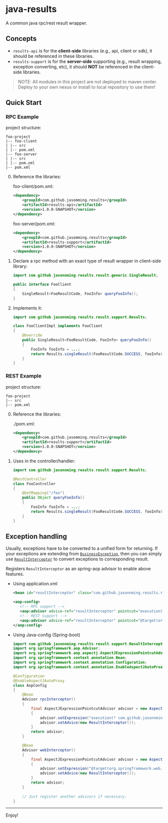 # java-results
A common java rpc/rest result wrapper.

## Concepts

- `results-api` is for the **client-side** libraries (e.g., api, client or sdk), it should be referenced in these libraries.
- `results-support` is for the **server-side** supporting (e.g., result wrapping, exception converting, etc), it should **NOT** be referenced in the client-side libraries.

> NOTE: All modules in this project are not deployed to maven center. Deploy to your own nexus or install to local repository to use them!

## Quick Start

### RPC Example

project structure:

```
foo-project
|-- foo-client
| |-- src
| |-- pom.xml
|-- foo-server
| |-- src
| |-- pom.xml
|-- pom.xml
```

0. Reference the libraries:

   foo-client/pom.xml:
   
   ```xml
   <dependency>
       <groupId>com.github.jasomming.results</groupId>
       <artifactId>results-api</artifactId>
       <version>1.0.0-SNAPSHOT</version>
   </dependency>
   ```
 
   foo-server/pom.xml:

   ```xml
   <dependency>
       <groupId>com.github.jasomming.results</groupId>
       <artifactId>results-support</artifactId>
       <version>1.0.0-SNAPSHOT</version>
   </dependency>
   ```


1. Declare a rpc method with an exact type of result wrapper in client-side library:

   ```java
   import com.github.jasonnming.results.result.generic.SingleResult;

   public interface FooClient
   {
       SingleResult<FooResultCode, FooInfo> queryFooInfo();
   }
   ```

2. Implements it:


   ```java
   import com.github.jasonnming.results.result.support.Results;

   class FooClientImpl implements FooClient
   {
       @Override
       public SingleResult<FooResultCode, FooInfo> queryFooInfo()
       {
           FooInfo fooInfo = ...;
           return Results.singleResult(FooResultCode.SUCCESS, fooInfo);
       }
   }
   ```

### REST Example

project structure:

```
foo-project
|-- src
|-- pom.xml
```

0. Reference the libraries:

   ./pom.xml:

   ```xml
   <dependency>
       <groupId>com.github.jasomming.results</groupId>
       <artifactId>results-support</artifactId>
       <version>1.0.0-SNAPSHOT</version>
   </dependency>
   ```

1. Uses in the controller/handler:


   ```java
   import com.github.jasonnming.results.result.support.Results;

   @RestController
   class FooController
   {
       @GetMapping("/foo")
       public Object queryFooInfo()
       {
           FooInfo fooInfo = ...;
           return Results.singleResult(FooResultCode.SUCCESS, fooInfo);
       }
   }
   ```

## Exception handling

Usually, exceptions have to be converted to a unified form for returning.
If your exceptions are extending from [`BusinessException`](results-support/src/main/java/com/github/jasonnming/results/exception/BusinessException.java), then you can simply use [`ResultInterceptor`](results-support/src/main/java/com/github/jasonnming/results/result/support/ResultInterceptor.java) to convert exceptions to corresponding result.

Registers `ResultInterceptor` as an spring-aop advisor to enable above features.

- Using application.xml

   ```xml
   <bean id="resultInterceptor" class="com.github.jasonnming.results.result.support.ResultInterceptor"/>

   <aop:config>
      <!-- RPC support -->
      <aop:advisor advice-ref="resultInterceptor" pointcut="execution(* foo.client..*Client.*(..))"/>
      <!-- REST support -->
      <aop:advisor advice-ref="resultInterceptor" pointcut="@target(org.springframework.web.bind.annotation.RestController)"/>
   </aop:config>
   ```

- Using Java-config (Spring-boot)

   ```java
   import com.github.jasonnming.results.result.support.ResultInterceptor;
   import org.springframework.aop.Advisor;
   import org.springframework.aop.aspectj.AspectJExpressionPointcutAdvisor;
   import org.springframework.context.annotation.Bean;
   import org.springframework.context.annotation.Configuration;
   import org.springframework.context.annotation.EnableAspectJAutoProxy;

   @Configuration
   @EnableAspectJAutoProxy
   class AopConfig
   {
       @Bean
       Advisor rpcInterceptor()
       {
           final AspectJExpressionPointcutAdvisor advisor = new AspectJExpressionPointcutAdvisor();
           {
               advisor.setExpression("execution(* com.github.jasonnming.results..*Client.*(..))");
               advisor.setAdvice(new ResultInterceptor());
           }
           return advisor;
       }

       @Bean
       Advisor webInterceptor()
       {
           final AspectJExpressionPointcutAdvisor advisor = new AspectJExpressionPointcutAdvisor();
           {
               advisor.setExpression("@target(org.springframework.web.bind.annotation.RestController)");
               advisor.setAdvice(new ResultInterceptor());
           }
           return advisor;
       }
       
       // Just register another advisors if necessary.
   }
   ```

---

Enjoy!
